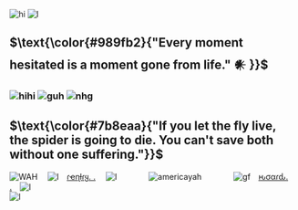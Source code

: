 ![hi](https://files.catbox.moe/xx40ly.png) 
![l](https://creep.crd.co/assets/images/gallery04/6116a79c.png?v=9fb44b0b)
## $\text{\color{#989fb2}{"Every moment hesitated is a moment gone from life." 𒀭 }}$
### ![hihi](https://graphic.neocities.org/tumblr_lq2uurJ8pQ1qg9aa7.gif) ![guh](https://i.imgur.com/RTrrlV1.png) ![nhg](https://graphic.neocities.org/Rose_11.gif)
## $\text{\color{#7b8eaa}{"If you let the fly live, the spider is going to die. You can't save both without one suffering."}}$
![WAH](https://graphic.neocities.org/tumblr_o0gs5nuYjC1tfhjhgo9_250.gif)   ![l](https://files.catbox.moe/2mam9n.gif) [ɾҽɳƚɾყ. .](https://rentry.co/getscared)  ![l](https://files.catbox.moe/jih8cp.gif)    ![americayah](https://64.media.tumblr.com/7788f867b67baf1e2ea8414d1f7f3436/b232393cdbaf92bf-02/s75x75_c1/b5faaa0a1c657af73101e7edf10f90bfad1a0119.gifv)    ![gf](https://files.catbox.moe/vfgos6.gif) [ԋσαɾԃ. .](https://rentry.co/terrancehoard) ![l](https://files.catbox.moe/hbg10y.gif)\
![l](https://files.catbox.moe/n3es5w.png)

